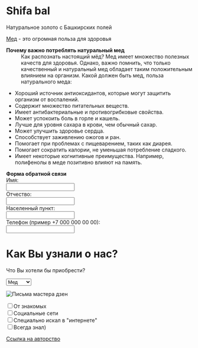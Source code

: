 <!DOCTYPE html>
<html>
  <head>
    <meta charset="utf-8">
  </head>
<body style="background-image: url(https://img.freepik.com/free-photo/honey-products-composition-honey-in-jar-honeycomb-tea-and-special-spoon-white-background_1268-16987.jpg?w=1380&t=st=1677776534~exp=1677777134~hmac=4255114ba2fb2beae8696ee60edb59895bf0f9f6afe0e6546219b8d186d519bf);background-repeat: no-repeat; background-position: top center; background-size: 100%; background-attachment: fixed">
    <h1>Shifa bal</h1>
    <p>Натуральное золото  с Башкирских полей</p>
    <p><a href="https://ru.wikipedia.org/wiki/%D0%9C%D1%91%D0%B4" target="_blank">Мед</a> - это огромная польза для здоровья </p>
    <dt><b>Почему важно потреблять натуральный мед</b></dt>
    <dd>Как распознать настоящий мёд? Мед имеет множество полезных качеств для здоровья. Однако, важно помнить, что только качественный и натуральный мед обладает таким положительным влиянием на организм. Какой должен быть мед, польза натурального меда:</dd>
    <ul>
<li>Хороший источник антиоксидантов, которые могут защитить организм от воспалений.</li>
<li>Содержит множество питательных веществ.</li>
<li>Имеет антибактериальные и противогрибковые свойства.</li>
<li>Может успокоить боль в горле и кашель.</li>
<li>Лучше для уровня сахара в крови, чем обычный сахар.</li>
<li>Может улучшить здоровье сердца.</li>
<li>Способствует заживлению ожогов и ран.</li>
<li>Помогает при проблемах с пищеварением, таких как диарея.</li>
<li>Помогает сократить калории, не уменьшая потребление сладкого.</li>
<li>Имеет некоторые когнитивные преимущества. Например, полифенолы в меде позитивно влияют на память.</li>
    </ul>
  <form>
  <dt><b>Форма обратной связи</b></dt>
  Имя:<br>
  <input type="text" name="firstname" id="firstname"><br>
  Отчество:<br>
  <input type="text" name="surname" id="surname"><br>
    Населенный пункт:<br>
  <input type="text" name="Locality" id="Locality"><br>
  Телефон (пример +7 000 000 00 00):<br>
  <input type="text" name="number" id="number"><br>
    <h1>Как Вы узнали о нас?</h1>
    </form>
  <p>Что Вы хотели бы приобрести? </p>
  <p><select name="EightiesFave">
    <option value="1" selected="selected">Мед</option>
    <option value="2">Соты</option>
    <option value="3">Воск</option>
    <option value="4">Прочее</option>
  </select>
</p>
<body>
  <p><img src="images/shifa.bal.png" alt="Письма мастера дзен"></p>
 </body>
  <form> 
  <input type="checkbox" name="punk">От знакомых<br>
  <input type="checkbox" name="indie">Социальные сети<br>
  <input type="checkbox" name="techno">Специально искал в "интернете"<br>
  <input type="checkbox" name="rockabilly">Всегда знал)<br>
</form>
  <p><a href="https://ru.freepik.com/free-photo/honey-products-composition-honey-in-jar-honeycomb-tea-and-special-spoon-white-background_12875538.htm#query=%D0%BC%D0%B5%D0%B4&position=1&from_view=search&track=robertav1" target="_blank">Ссылка на авторство</a></p>
  </body>
</html>
